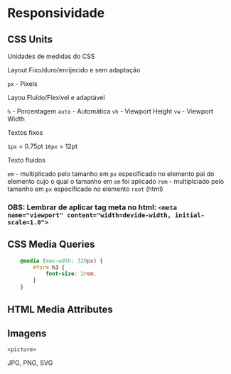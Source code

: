 # Responsividade

## CSS Units

Unidades de medidas do CSS

Layout Fixo/duro/enrijecido e sem adaptação

`px` - Pixels

Layou Fluído/Flexível e adaptável

`%` - Porcentagem
`auto` - Automática
`vh` - Viewport Height
`vw` - Viewport Width

Textos fixos

`1px` = 0.75pt
`16px` = 12pt

Texto fluidos

`em` - multiplicado pelo tamanho em `px` especificado no elemento pai do elemento cujo o qual o tamanho em `em` foi aplicado
`rem` - multiplciado pelo tamanho em `px` especificado no elemento `root` (html)

### OBS: Lembrar de aplicar tag meta no html: ``` <meta name="viewport" content="width=devide-width, initial-scale=1.0"> ```

## CSS Media Queries

```css
    @media (max-wdth: 320px) {
        #form h3 {
            font-size: 2rem.
        }
    }
```

## HTML Media Attributes

## Imagens

`<picture>`

JPG, PNG, SVG
